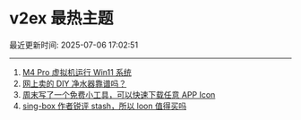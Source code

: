 # v2ex 最热主题

最近更新时间: 2025-07-06 17:02:51

--- 
1. [M4 Pro 虚拟机运行 Win11 系统](https://www.v2ex.com/t/1143284) 
2. [网上卖的 DIY 净水器靠谱吗？](https://www.v2ex.com/t/1143286) 
3. [周末写了一个免费小工具，可以快速下载任意 APP Icon](https://www.v2ex.com/t/1143287) 
4. [sing-box 作者锐评 stash，所以 loon 值得买吗](https://www.v2ex.com/t/1143297) 
